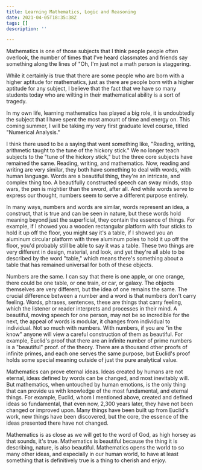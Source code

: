 ```yaml
---
title: Learning Mathematics, Logic and Reasoning
date: 2021-04-05T18:35:38Z
tags: []
description: ''

---
```

Mathematics is one of those subjects that I think people people often overlook, the number of times that I've heard classmates and friends say something along the lines of "Oh, I'm just not a math person is staggering.

While it certainly is true that there are some people who are born with a higher aptitude for mathematics, just as there are people born with a higher aptitude for any subject, I believe that the fact that we have so many students today who are wilting in their mathematical ability is a sort of tragedy.

In my own life, learning mathematics has played a big role, it is undoubtedly the subject that I have spent the most amount of time and energy on. This coming summer, I will be taking my very first graduate level course, titled "Numerical Analysis."

I think there used to be a saying that went something like, "Reading, writing, arithmetic taught to the tune of the hickory stick." We no longer teach subjects to the "tune of the hickory stick," but the three core subjects have remained the same. Reading, writing, and mathematics. Now, reading and writing are very similar, they both have something to deal with words, with human language. Words are a beautiful thing, they're an intricate, and complex thing too. A beautifully constructed speech can sway minds, stop wars, the pen is mightier than the sword, after all. And while words serve to express our thought, numbers seem to serve a different purpose entirely.

In many ways, numbers and words are similar, words represent an idea, a construct, that is true and can be seen in nature, but these words hold meaning beyond just the superficial, they contain the essence of things. For example, if I showed you a wooden rectangular platform with four sticks to hold it up off the floor, you might say it's a table, if I showed you an aluminum circular platform with three aluminum poles to hold it up off the floor, you'd probably still be able to say it was a table. These two things are very different in design, material, and look, and yet they're all able to be described by the word "table," which means there's something about a table that has remained universal for both of these objects.

Numbers are the same. I can say that there is one apple, or one orange, there could be one table, or one train, or car, or galaxy. The objects themselves are very different, but the idea of one remains the same. The crucial difference between a number and a word is that numbers don't carry feeling. Words, phrases, sentences, these are things that carry feeling, which the listener or reader interprets and processes in their mind. A beautiful, moving speech for one person, may not be so incredible for the next, the appeal of words is modular, it changes from individual to individual. Not so much with numbers. With numbers, if you are "in the know" anyone will view a careful construction of them as beautiful. For example, Euclid's proof that there are an infinite number of prime numbers is a "beautiful" proof. of the theory. There are a thousand other proofs of infinite primes, and each one serves the same purpose, but Euclid's proof holds some special meaning outside of just the pure analytical value.

Mathematics can prove eternal ideas. Ideas created by humans are not eternal, ideas defined by words can be changed, and most inevitably will. But mathematics, when untouched by human emotions, is the only thing that can provide us with knowledge of the most fundamental, and eternal things. For example, Euclid, whom I mentioned above, created and defined ideas so fundamental, that even now, 2,300 years later, they have not been changed or improved upon. Many things have been built up from Euclid's work, new things have been discovered, but the core, the essence of the ideas presented there have not changed.

Mathematics is as close as we will get to the word of God, as high horsey as that sounds, it's true. Mathematics is beautiful because the thing it is describing, nature, is also beautiful. Mathematics opens the world to so many other ideas, and especially in our human world, to have at least something that is definitively true is a thing to cherish and enjoy.
